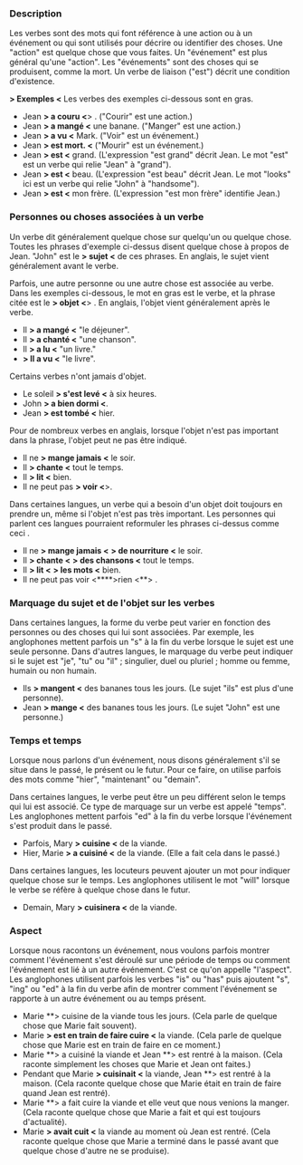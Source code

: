 ### Description

Les verbes sont des mots qui font référence à une action ou à un événement ou qui sont utilisés pour décrire ou identifier des choses. Une "action" est quelque chose que vous faites. Un "événement" est plus général qu'une "action". Les "événements" sont des choses qui se produisent, comme la mort. Un verbe de liaison ("est") décrit une condition d'existence.

**> Exemples <** Les verbes des exemples ci-dessous sont en gras.

* Jean **> a couru <**> . ("Courir" est une action.)
* Jean **> a mangé <** une banane. ("Manger" est une action.)
* Jean **> a vu <** Mark. ("Voir" est un événement.)
* Jean **> est mort. <** ("Mourir" est un événement.)
* Jean **> est <** grand. (L'expression "est grand" décrit Jean. Le mot "est" est un verbe qui relie "Jean" à "grand").
* Jean **> est <** beau. (L'expression "est beau" décrit Jean. Le mot "looks" ici est un verbe qui relie "John" à "handsome").
* Jean **> est <** mon frère. (L'expression "est mon frère" identifie Jean.)

### Personnes ou choses associées à un verbe

Un verbe dit généralement quelque chose sur quelqu'un ou quelque chose. Toutes les phrases d'exemple ci-dessus disent quelque chose à propos de Jean. "John" est le **> sujet <** de ces phrases. En anglais, le sujet vient généralement avant le verbe.

Parfois, une autre personne ou une autre chose est associée au verbe. Dans les exemples ci-dessous, le mot en gras est le verbe, et la phrase citée est le **> objet <**> . En anglais, l'objet vient généralement après le verbe.

* Il **> a mangé <** "le déjeuner".
* Il **> a chanté <** "une chanson".
* Il **> a lu <** "un livre."
* **> Il a vu <** "le livre".

Certains verbes n'ont jamais d'objet.

* Le soleil **> s'est levé <** à six heures.
* John **> a bien dormi <**.
* Jean **> est tombé <** hier.

Pour de nombreux verbes en anglais, lorsque l'objet n'est pas important dans la phrase, l'objet peut ne pas être indiqué.

* Il ne **> mange jamais <** le soir.
* Il **> chante <** tout le temps.
* Il **> lit <** bien.
* Il ne peut pas **> voir <**>.

Dans certaines langues, un verbe qui a besoin d'un objet doit toujours en prendre un, même si l'objet n'est pas très important. Les personnes qui parlent ces langues pourraient reformuler les phrases ci-dessus comme ceci .

* Il ne **> mange jamais <** **> de nourriture <** le soir.
* Il **> chante <** **> des chansons <** tout le temps.
* Il **> lit <** **> les mots <** bien.
* Il ne peut pas voir <****>rien <**> .

### Marquage du sujet et de l'objet sur les verbes

Dans certaines langues, la forme du verbe peut varier en fonction des personnes ou des choses qui lui sont associées. Par exemple, les anglophones mettent parfois un "s" à la fin du verbe lorsque le sujet est une seule personne. Dans d'autres langues, le marquage du verbe peut indiquer si le sujet est "je", "tu" ou "il" ; singulier, duel ou pluriel ; homme ou femme, humain ou non humain.

* Ils **> mangent <** des bananes tous les jours. (Le sujet "ils" est plus d'une personne).
* Jean **> mange <** des bananes tous les jours. (Le sujet "John" est une personne.)

### Temps et temps

Lorsque nous parlons d'un événement, nous disons généralement s'il se situe dans le passé, le présent ou le futur. Pour ce faire, on utilise parfois des mots comme "hier", "maintenant" ou "demain".

Dans certaines langues, le verbe peut être un peu différent selon le temps qui lui est associé. Ce type de marquage sur un verbe est appelé "temps". Les anglophones mettent parfois "ed" à la fin du verbe lorsque l'événement s'est produit dans le passé.

* Parfois, Mary **> cuisine <** de la viande.
* Hier, Marie **> a cuisiné <** de la viande. (Elle a fait cela dans le passé.)

Dans certaines langues, les locuteurs peuvent ajouter un mot pour indiquer quelque chose sur le temps. Les anglophones utilisent le mot "will" lorsque le verbe se réfère à quelque chose dans le futur.

* Demain, Mary **> cuisinera <** de la viande.

### Aspect

Lorsque nous racontons un événement, nous voulons parfois montrer comment l'événement s'est déroulé sur une période de temps ou comment l'événement est lié à un autre événement. C'est ce qu'on appelle "l'aspect". Les anglophones utilisent parfois les verbes "is" ou "has" puis ajoutent "s", "ing" ou "ed" à la fin du verbe afin de montrer comment l'événement se rapporte à un autre événement ou au temps présent.

* Marie **> cuisine de la viande tous les jours. (Cela parle de quelque chose que Marie fait souvent).
* Marie **> est en train de faire cuire <** la viande. (Cela parle de quelque chose que Marie est en train de faire en ce moment.)
* Marie **> a cuisiné la viande et Jean **> est rentré à la maison. (Cela raconte simplement les choses que Marie et Jean ont faites.)
* Pendant que Marie **> cuisinait <** la viande, Jean **> est rentré à la maison. (Cela raconte quelque chose que Marie était en train de faire quand Jean est rentré).
* Marie **> a fait cuire la viande et elle veut que nous venions la manger. (Cela raconte quelque chose que Marie a fait et qui est toujours d'actualité).
* Marie **> avait cuit <** la viande au moment où Jean est rentré. (Cela raconte quelque chose que Marie a terminé dans le passé avant que quelque chose d'autre ne se produise).
